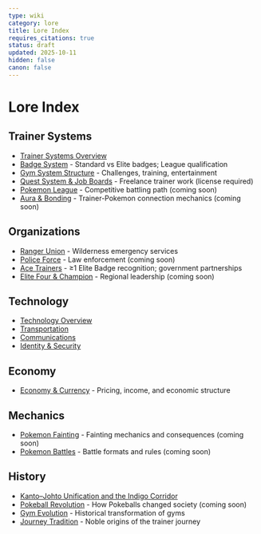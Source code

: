 ```yaml
---
type: wiki
category: lore
title: Lore Index
requires_citations: true
status: draft
updated: 2025-10-11
hidden: false
canon: false
---
```


# Lore Index

## Trainer Systems
- [Trainer Systems Overview](./trainer-systems/index.md)
- [Badge System](./trainer-systems/badge-system.md) - Standard vs Elite badges; League qualification
- [Gym System Structure](./trainer-systems/gym-system.md) - Challenges, training, entertainment
- [Quest System & Job Boards](./trainer-systems/quest-system.md) - Freelance trainer work (license required)
- [Pokemon League](./trainer-systems/pokemon-league.md) - Competitive battling path (coming soon)
- [Aura & Bonding](./trainer-systems/aura-and-bonding.md) - Trainer-Pokemon connection mechanics (coming soon)

## Organizations
- [Ranger Union](./organizations/ranger-union.md) - Wilderness emergency services
- [Police Force](./organizations/police-force.md) - Law enforcement (coming soon)
- [Ace Trainers](./organizations/ace-trainers.md) - ≥1 Elite Badge recognition; government partnerships
- [Elite Four & Champion](./organizations/elite-four-and-champion.md) - Regional leadership (coming soon)

## Technology
- [Technology Overview](./tech/index.md)
- [Transportation](./tech/transportation.md)
- [Communications](./tech/communications.md)
- [Identity & Security](./tech/identity-security.md)

## Economy
- [Economy & Currency](./economy.md) - Pricing, income, and economic structure

## Mechanics
- [Pokemon Fainting](./mechanics/pokemon-fainting.md) - Fainting mechanics and consequences (coming soon)
- [Pokemon Battles](./mechanics/pokemon-battles.md) - Battle formats and rules (coming soon)

## History
- [Kanto–Johto Unification and the Indigo Corridor](./history/kanto-johto-unification-war.md)
- [Pokeball Revolution](./history/pokeball-invention.md) - How Pokeballs changed society (coming soon)
- [Gym Evolution](./history/gym-evolution.md) - Historical transformation of gyms
- [Journey Tradition](./history/journey-tradition.md) - Noble origins of the trainer journey
